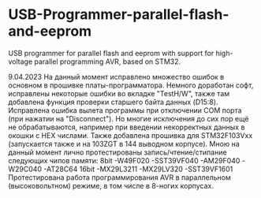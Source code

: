 # USB-Programmer-parallel-flash-and-eeprom
USB programmer for parallel flash and eeprom with support for high-voltage parallel programming AVR, based on STM32.

9.04.2023
На данный момент исправлено множество ошибок в основном в прошивке платы-программатора. 
Немного доработан софт, исправлены некоторые ошибки во вкладке "TestH/W", также там добавлена функция проверки старшего байта данных (D15:8). Исправлена ошибка вылета программы при отключении COM порта (при нажатии на "Disconnect"). Но многие исключения до сих пор ещё не обрабатываются, например при введении некорректных данных в окошки с HEX числами.
Также добавлена прошивка для STM32F103Vxx (запускается также и на 103ZGT в 144 выводном корпусе).
Мною на данный момент лично протестированы запись/чтение/стипание следующих чипов памяти:
8bit
-W49F020
-SST39VF040
-AM29F040
-W29C040
-AT28C64
16bit
-MX29L3211
-MX29LV320
-SST39VF1601
Протестирована работа программирования AVR в параллельном (высоковольтном) режиме, в том числе в 8-ногих корпусах.

